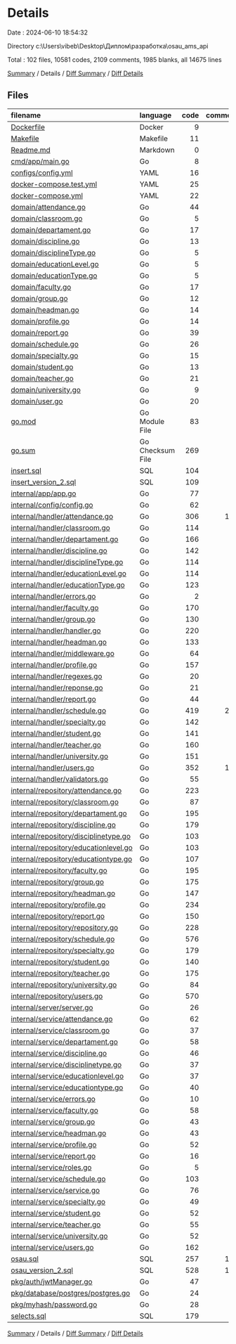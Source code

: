 # Details

Date : 2024-06-10 18:54:32

Directory c:\\Users\\vibeb\\Desktop\\Диплом\\разработка\\osau_ams_api

Total : 102 files,  10581 codes, 2109 comments, 1985 blanks, all 14675 lines

[Summary](results.md) / Details / [Diff Summary](diff.md) / [Diff Details](diff-details.md)

## Files
| filename | language | code | comment | blank | total |
| :--- | :--- | ---: | ---: | ---: | ---: |
| [Dockerfile](/Dockerfile) | Docker | 9 | 1 | 7 | 17 |
| [Makefile](/Makefile) | Makefile | 11 | 0 | 0 | 11 |
| [Readme.md](/Readme.md) | Markdown | 0 | 0 | 1 | 1 |
| [cmd/app/main.go](/cmd/app/main.go) | Go | 8 | 18 | 10 | 36 |
| [configs/config.yml](/configs/config.yml) | YAML | 16 | 1 | 2 | 19 |
| [docker-compose.test.yml](/docker-compose.test.yml) | YAML | 25 | 0 | 2 | 27 |
| [docker-compose.yml](/docker-compose.yml) | YAML | 22 | 0 | 2 | 24 |
| [domain/attendance.go](/domain/attendance.go) | Go | 44 | 0 | 9 | 53 |
| [domain/classroom.go](/domain/classroom.go) | Go | 5 | 0 | 2 | 7 |
| [domain/departament.go](/domain/departament.go) | Go | 17 | 0 | 4 | 21 |
| [domain/discipline.go](/domain/discipline.go) | Go | 13 | 0 | 4 | 17 |
| [domain/disciplineType.go](/domain/disciplineType.go) | Go | 5 | 0 | 2 | 7 |
| [domain/educationLevel.go](/domain/educationLevel.go) | Go | 5 | 0 | 2 | 7 |
| [domain/educationType.go](/domain/educationType.go) | Go | 5 | 0 | 2 | 7 |
| [domain/faculty.go](/domain/faculty.go) | Go | 17 | 0 | 4 | 21 |
| [domain/group.go](/domain/group.go) | Go | 12 | 0 | 4 | 16 |
| [domain/headman.go](/domain/headman.go) | Go | 14 | 0 | 4 | 18 |
| [domain/profile.go](/domain/profile.go) | Go | 14 | 0 | 4 | 18 |
| [domain/report.go](/domain/report.go) | Go | 39 | 0 | 5 | 44 |
| [domain/schedule.go](/domain/schedule.go) | Go | 26 | 0 | 5 | 31 |
| [domain/specialty.go](/domain/specialty.go) | Go | 15 | 0 | 4 | 19 |
| [domain/student.go](/domain/student.go) | Go | 13 | 0 | 3 | 16 |
| [domain/teacher.go](/domain/teacher.go) | Go | 21 | 0 | 5 | 26 |
| [domain/university.go](/domain/university.go) | Go | 9 | 0 | 2 | 11 |
| [domain/user.go](/domain/user.go) | Go | 20 | 0 | 5 | 25 |
| [go.mod](/go.mod) | Go Module File | 83 | 0 | 3 | 86 |
| [go.sum](/go.sum) | Go Checksum File | 269 | 0 | 1 | 270 |
| [insert.sql](/insert.sql) | SQL | 104 | 10 | 12 | 126 |
| [insert_version_2.sql](/insert_version_2.sql) | SQL | 109 | 10 | 13 | 132 |
| [internal/app/app.go](/internal/app/app.go) | Go | 77 | 7 | 14 | 98 |
| [internal/config/config.go](/internal/config/config.go) | Go | 62 | 3 | 15 | 80 |
| [internal/handler/attendance.go](/internal/handler/attendance.go) | Go | 306 | 118 | 65 | 489 |
| [internal/handler/classroom.go](/internal/handler/classroom.go) | Go | 114 | 64 | 29 | 207 |
| [internal/handler/departament.go](/internal/handler/departament.go) | Go | 166 | 86 | 35 | 287 |
| [internal/handler/discipline.go](/internal/handler/discipline.go) | Go | 142 | 86 | 35 | 263 |
| [internal/handler/disciplineType.go](/internal/handler/disciplineType.go) | Go | 114 | 64 | 29 | 207 |
| [internal/handler/educationLevel.go](/internal/handler/educationLevel.go) | Go | 114 | 64 | 29 | 207 |
| [internal/handler/educationType.go](/internal/handler/educationType.go) | Go | 123 | 75 | 32 | 230 |
| [internal/handler/errors.go](/internal/handler/errors.go) | Go | 2 | 0 | 2 | 4 |
| [internal/handler/faculty.go](/internal/handler/faculty.go) | Go | 170 | 98 | 35 | 303 |
| [internal/handler/group.go](/internal/handler/group.go) | Go | 130 | 86 | 35 | 251 |
| [internal/handler/handler.go](/internal/handler/handler.go) | Go | 220 | 5 | 36 | 261 |
| [internal/handler/headman.go](/internal/handler/headman.go) | Go | 133 | 78 | 32 | 243 |
| [internal/handler/middleware.go](/internal/handler/middleware.go) | Go | 64 | 0 | 11 | 75 |
| [internal/handler/profile.go](/internal/handler/profile.go) | Go | 157 | 97 | 38 | 292 |
| [internal/handler/regexes.go](/internal/handler/regexes.go) | Go | 20 | 0 | 4 | 24 |
| [internal/handler/reponse.go](/internal/handler/reponse.go) | Go | 21 | 2 | 8 | 31 |
| [internal/handler/report.go](/internal/handler/report.go) | Go | 44 | 0 | 11 | 55 |
| [internal/handler/schedule.go](/internal/handler/schedule.go) | Go | 419 | 212 | 87 | 718 |
| [internal/handler/specialty.go](/internal/handler/specialty.go) | Go | 142 | 86 | 35 | 263 |
| [internal/handler/student.go](/internal/handler/student.go) | Go | 141 | 75 | 32 | 248 |
| [internal/handler/teacher.go](/internal/handler/teacher.go) | Go | 160 | 86 | 35 | 281 |
| [internal/handler/university.go](/internal/handler/university.go) | Go | 151 | 82 | 32 | 265 |
| [internal/handler/users.go](/internal/handler/users.go) | Go | 352 | 154 | 55 | 561 |
| [internal/handler/validators.go](/internal/handler/validators.go) | Go | 55 | 0 | 19 | 74 |
| [internal/repository/attendance.go](/internal/repository/attendance.go) | Go | 223 | 16 | 39 | 278 |
| [internal/repository/classroom.go](/internal/repository/classroom.go) | Go | 87 | 20 | 29 | 136 |
| [internal/repository/departament.go](/internal/repository/departament.go) | Go | 195 | 0 | 37 | 232 |
| [internal/repository/discipline.go](/internal/repository/discipline.go) | Go | 179 | 4 | 37 | 220 |
| [internal/repository/disciplinetype.go](/internal/repository/disciplinetype.go) | Go | 103 | 4 | 29 | 136 |
| [internal/repository/educationlevel.go](/internal/repository/educationlevel.go) | Go | 103 | 4 | 29 | 136 |
| [internal/repository/educationtype.go](/internal/repository/educationtype.go) | Go | 107 | 0 | 29 | 136 |
| [internal/repository/faculty.go](/internal/repository/faculty.go) | Go | 195 | 0 | 37 | 232 |
| [internal/repository/group.go](/internal/repository/group.go) | Go | 175 | 8 | 37 | 220 |
| [internal/repository/headman.go](/internal/repository/headman.go) | Go | 147 | 4 | 29 | 180 |
| [internal/repository/profile.go](/internal/repository/profile.go) | Go | 234 | 12 | 45 | 291 |
| [internal/repository/report.go](/internal/repository/report.go) | Go | 150 | 0 | 8 | 158 |
| [internal/repository/repository.go](/internal/repository/repository.go) | Go | 228 | 0 | 23 | 251 |
| [internal/repository/schedule.go](/internal/repository/schedule.go) | Go | 576 | 1 | 99 | 676 |
| [internal/repository/specialty.go](/internal/repository/specialty.go) | Go | 179 | 24 | 37 | 240 |
| [internal/repository/student.go](/internal/repository/student.go) | Go | 140 | 24 | 37 | 201 |
| [internal/repository/teacher.go](/internal/repository/teacher.go) | Go | 175 | 16 | 37 | 228 |
| [internal/repository/university.go](/internal/repository/university.go) | Go | 84 | 16 | 28 | 128 |
| [internal/repository/users.go](/internal/repository/users.go) | Go | 570 | 10 | 55 | 635 |
| [internal/server/server.go](/internal/server/server.go) | Go | 26 | 0 | 7 | 33 |
| [internal/service/attendance.go](/internal/service/attendance.go) | Go | 62 | 0 | 13 | 75 |
| [internal/service/classroom.go](/internal/service/classroom.go) | Go | 37 | 0 | 11 | 48 |
| [internal/service/departament.go](/internal/service/departament.go) | Go | 58 | 0 | 13 | 71 |
| [internal/service/discipline.go](/internal/service/discipline.go) | Go | 46 | 0 | 13 | 59 |
| [internal/service/disciplinetype.go](/internal/service/disciplinetype.go) | Go | 37 | 0 | 11 | 48 |
| [internal/service/educationlevel.go](/internal/service/educationlevel.go) | Go | 37 | 0 | 11 | 48 |
| [internal/service/educationtype.go](/internal/service/educationtype.go) | Go | 40 | 0 | 12 | 52 |
| [internal/service/errors.go](/internal/service/errors.go) | Go | 10 | 0 | 3 | 13 |
| [internal/service/faculty.go](/internal/service/faculty.go) | Go | 58 | 0 | 13 | 71 |
| [internal/service/group.go](/internal/service/group.go) | Go | 43 | 0 | 13 | 56 |
| [internal/service/headman.go](/internal/service/headman.go) | Go | 43 | 0 | 12 | 55 |
| [internal/service/profile.go](/internal/service/profile.go) | Go | 52 | 0 | 14 | 66 |
| [internal/service/report.go](/internal/service/report.go) | Go | 16 | 0 | 6 | 22 |
| [internal/service/roles.go](/internal/service/roles.go) | Go | 5 | 0 | 2 | 7 |
| [internal/service/schedule.go](/internal/service/schedule.go) | Go | 103 | 0 | 23 | 126 |
| [internal/service/service.go](/internal/service/service.go) | Go | 76 | 1 | 9 | 86 |
| [internal/service/specialty.go](/internal/service/specialty.go) | Go | 49 | 0 | 13 | 62 |
| [internal/service/student.go](/internal/service/student.go) | Go | 52 | 0 | 13 | 65 |
| [internal/service/teacher.go](/internal/service/teacher.go) | Go | 55 | 0 | 13 | 68 |
| [internal/service/university.go](/internal/service/university.go) | Go | 52 | 0 | 12 | 64 |
| [internal/service/users.go](/internal/service/users.go) | Go | 162 | 0 | 27 | 189 |
| [osau.sql](/osau.sql) | SQL | 257 | 115 | 4 | 376 |
| [osau_version_2.sql](/osau_version_2.sql) | SQL | 528 | 143 | 66 | 737 |
| [pkg/auth/jwtManager.go](/pkg/auth/jwtManager.go) | Go | 47 | 0 | 14 | 61 |
| [pkg/database/postgres/postgres.go](/pkg/database/postgres/postgres.go) | Go | 24 | 16 | 10 | 50 |
| [pkg/myhash/password.go](/pkg/myhash/password.go) | Go | 28 | 3 | 9 | 40 |
| [selects.sql](/selects.sql) | SQL | 179 | 0 | 4 | 183 |

[Summary](results.md) / Details / [Diff Summary](diff.md) / [Diff Details](diff-details.md)